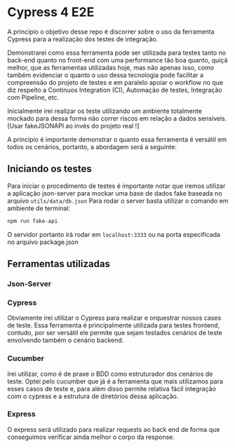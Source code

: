 # Cypress 4 E2E

A principio o objetivo desse repo é discorrer sobre o uso da ferramenta Cypress para a realização dos testes de integração.

Demonstrarei como essa ferramenta pode ser utilizada para testes tanto no back-end quanto no front-end com uma performance tão boa quanto, quiçá melhor, que as ferramentas utilizadas hoje, mas não apenas isso, como também evidenciar o quanto o uso dessa tecnologia pode facilitar a compreensão do projeto de testes e em paralelo apoiar o workflow no que diz respeito a Continuos Integration (CI), Automação de testes, Integração com Pipeline, etc.

Inicialmente irei realizar os teste utilizando um ambiente totalmente mockado para dessa forma não correr riscos em relação a dados sensíveis.  [Usar fakeJSONAPI ao invés do projeto real !]

A princípio é importante demonstrar o quanto essa ferramenta é versátil em todos os cenários, portanto, a abordagem será a seguinte:

## Iniciando os testes

Para iniciar o procedimento de testes é importante notar que iremos utilizar a aplicação json-server para mockar uma base de dados fake baseada no arquivo `utils/data/db.json`
Para rodar o server basta utilizar o comando em ambiente de terminal: 

```bash
npm run fake-api
```

O servidor portanto irá rodar em `localhost:3333` ou na porta especificada no arquivo package.json

## Ferramentas utilizadas

### Json-Server


### Cypress
Obviamente irei utilizar o Cypress para realizar e orquestrar nossos cases de teste.
Essa ferramenta é principalmente utilizada para testes frontend, contudo, por ser versátil ele permite que sejam testados cenários de teste envolvendo também o cenário backend.

### Cucumber
Irei utilizar, como é de praxe o BDD como estruturador dos cenários de teste. Optei pelo cucumber que já é a ferramenta que mais utilizamos para esses casos de teste e, para além disso permite relativa fácil integração coim o cypress e a estrutura de diretórios dessa aplicação.

### Express
O express será utilizado para realizar requests ao back end de forma que conseguimos verificar ainda melhor o corpo da response.